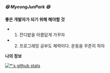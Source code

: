 ##### :smile: MyeongJunPark :smile:

**좋은 개발자가 되기 위해 해야할 것**

* 1. 잔디밭을 아름답게 가꾸자
* 2. 프로그래밍 공부도 체력이다. 운동을 꾸준히 하자

**나의 정보**

[![*'s github stats](https://github-readme-stats.vercel.app/api?username=Ttopema)](https://github.com/Ttopema)
